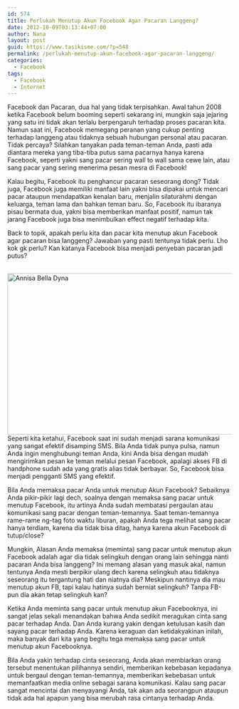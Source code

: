 ```yaml
---
id: 574
title: Perlukah Menutup Akun Facebook Agar Pacaran Langgeng?
date: 2012-10-09T03:13:44+07:00
author: Nana
layout: post
guid: https://www.tasikisme.com/?p=548
permalink: /perlukah-menutup-akun-facebook-agar-pacaran-langgeng/
categories:
  - Facebook
tags:
  - Facebook
  - Internet
---
```

Facebook dan Pacaran, dua hal yang tidak terpisahkan. Awal tahun 2008 ketika Facebook belum booming seperti sekarang ini, mungkin saja jejaring yang satu ini tidak akan terlalu berpengaruh terhadap proses pacaran kita. Namun saat ini, Facebook memegang peranan yang cukup penting terhadap langgeng atau tidaknya sebuah hubungan personal atau pacaran. Tidak percaya? Silahkan tanyakan pada teman-teman Anda, pasti ada diantara mereka yang tiba-tiba putus sama pacarnya hanya karena Facebook, seperti yakni sang pacar sering wall to wall sama cewe lain, atau sang pacar yang sering menerima pesan mesra di Facebook!

Kalau begitu, Facebook itu penghancur pacaran seseorang dong? Tidak juga, Facebook juga memiliki manfaat lain yakni bisa dipakai untuk mencari pacar ataupun mendapatkan kenalan baru, menjalin silaturahmi dengan keluarga, teman lama dan bahkan teman baru. So, Facebook itu ibaranya pisau bermata dua, yakni bisa memberikan manfaat positif, namun tak jarang Facebook juga bisa menimbulkan effect negatif terhadap kita.

Back to topik, apakah perlu kita dan pacar kita menutup akun Facebook agar pacaran bisa langgeng? Jawaban yang pasti tentunya tidak perlu. Lho kok gk perlu? Kan katanya Facebook bisa menjadi penyeban pacaran jadi putus?

 <img loading="lazy" style="border: 0px none;" alt="Annisa Bella Dyna" src="https://1.bp.blogspot.com/-3mXMgbvWzho/Uq1zy55PIfI/AAAAAAAACZQ/S9gomlj5uWU/s1600/annisa_bella_dyna.jpg" width="544" height="362" border="0" />  
Seperti kita ketahui, Facebook saat ini sudah menjadi sarana komunikasi yang sangat efektif disamping SMS. Bila Anda tidak punya pulsa, namun Anda ingin menghubungi teman Anda, kini Anda bisa dengan mudah mengirimkan pesan ke teman melalui pesan Facebook, apalagi akses FB di handphone sudah ada yang gratis alias tidak berbayar. So, Facebook bisa menjadi pengganti SMS yang efektif.

Bila Anda memaksa pacar Anda untuk menutup Akun Facebook? Sebaiknya Anda pikir-pikir lagi dech, soalnya dengan memaksa sang pacar untuk menutup Facebook, itu artinya Anda sudah membatasi pergaulan atau komunikasi sang pacar dengan teman-temannya. Saat teman-temannya rame-rame ng-tag foto waktu liburan, apakah Anda tega melihat sang pacar hanya terdiam, karena dia tidak bisa ditag, hanya karena akun Facebook di tutup/close?

Mungkin, Alasan Anda memaksa (meminta) sang pacar untuk menutup akun Facebook adalah agar dia tidak selingkuh dengan orang lain sehingga nanti pacaran Anda bisa langgeng? Ini memang alasan yang masuk akal, namun tentunya Anda mesti berpikir ulang dech karena selingkuh atau tidaknya seseorang itu tergantung hati dan niatnya dia? Meskipun nantinya dia mau menutup akun FB, tapi kalau hatinya sudah berniat selingkuh? Tanpa FB-pun dia akan tetap selingkuh kan?

Ketika Anda meminta sang pacar untuk menutup akun Facebooknya, ini sangat jelas sekali menandakan bahwa Anda sedikit meragukan cinta sang pacar terhadap Anda. Dan Anda kurang yakin dengan ketulusan kasih dan sayang pacar terhadap Anda. Karena keraguan dan ketidakyakinan inilah, maka banyak dari kita yang begitu tega memaksa sang pacar untuk menutup akun Facebooknya.

Bila Anda yakin terhadap cinta seseorang, Anda akan membiarkan orang tersebut menentukan pilihannya sendiri, memberikan kebebasan kepadanya untuk bergaul dengan teman-temannya, memberikan kebebasan untuk memanfaatkan media online sebagai sarana komunikasi. Kalau sang pacar sangat mencintai dan menyayangi Anda, tak akan ada seorangpun ataupun tidak ada hal apapun yang bisa merubah rasa cintanya terhadap Anda.